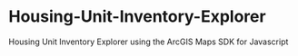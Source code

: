 # Housing-Unit-Inventory-Explorer
Housing Unit Inventory Explorer using the ArcGIS Maps SDK for Javascript
